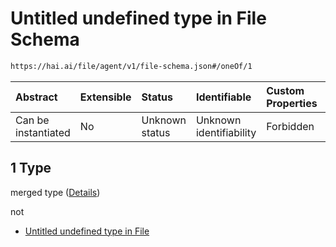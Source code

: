 # Untitled undefined type in File Schema

```txt
https://hai.ai/file/agent/v1/file-schema.json#/oneOf/1
```



| Abstract            | Extensible | Status         | Identifiable            | Custom Properties | Additional Properties | Access Restrictions | Defined In                                                                             |
| :------------------ | :--------- | :------------- | :---------------------- | :---------------- | :-------------------- | :------------------ | :------------------------------------------------------------------------------------- |
| Can be instantiated | No         | Unknown status | Unknown identifiability | Forbidden         | Allowed               | none                | [files.schema.json\*](../../schemas/files/v1/files.schema.json "open original schema") |

## 1 Type

merged type ([Details](files-oneof-1.md))

not

*   [Untitled undefined type in File](files-oneof-1-not.md "check type definition")
